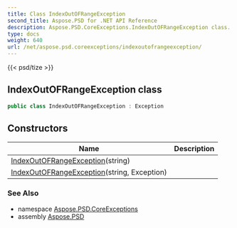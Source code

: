 ```yaml
---
title: Class IndexOutOFRangeException
second_title: Aspose.PSD for .NET API Reference
description: Aspose.PSD.CoreExceptions.IndexOutOFRangeException class. 
type: docs
weight: 640
url: /net/aspose.psd.coreexceptions/indexoutofrangeexception/
---
```

{{< psd/tize >}}
## IndexOutOFRangeException class

```csharp
public class IndexOutOFRangeException : Exception
```

## Constructors

| Name | Description |
| --- | --- |
| [IndexOutOFRangeException](indexoutofrangeexception/#constructor)(string) |  |
| [IndexOutOFRangeException](indexoutofrangeexception/#constructor_1)(string, Exception) |  |

### See Also

* namespace [Aspose.PSD.CoreExceptions](../../aspose.psd.coreexceptions/)
* assembly [Aspose.PSD](../../)


